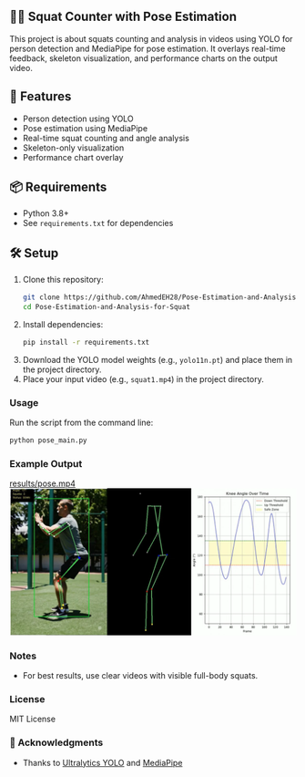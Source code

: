 ## 🏋️‍♂️ Squat Counter with Pose Estimation

This project is about squats counting and analysis in videos using YOLO for person detection and MediaPipe for pose estimation. It overlays real-time feedback, skeleton visualization, and performance charts on the output video.

## 🚀 Features
- Person detection using YOLO
- Pose estimation using MediaPipe
- Real-time squat counting and angle analysis
- Skeleton-only visualization
- Performance chart overlay

## 📦 Requirements
- Python 3.8+
- See `requirements.txt` for dependencies

## 🛠️ Setup
1. Clone this repository:
   ```bash
   git clone https://github.com/AhmedEH28/Pose-Estimation-and-Analysis-for-Squat.git
   cd Pose-Estimation-and-Analysis-for-Squat
   ```
2. Install dependencies:
   ```bash
   pip install -r requirements.txt
   ```
3. Download the YOLO model weights (e.g., `yolo11n.pt`) and place them in the project directory.
4. Place your input video (e.g., `squat1.mp4`) in the project directory.

### Usage
Run the script from the command line:
```bash
python pose_main.py
```

### Example Output
[results/pose.mp4](results/pose.mp4)
![Sample Output](results/image.png)

### Notes
- For best results, use clear videos with visible full-body squats.

### License
MIT License 

### 🙏 Acknowledgments
- Thanks to [Ultralytics YOLO](https://github.com/ultralytics/ultralytics) and [MediaPipe](https://github.com/google/mediapipe) 